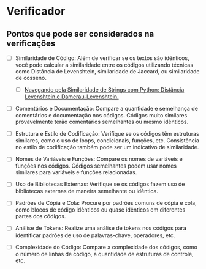 # Verificador

## Pontos que pode ser considerados na verificações

- [ ] Similaridade de Código: Além de verificar se os textos são idênticos, você pode calcular a similaridade entre os códigos utilizando técnicas como Distância de Levenshtein, similaridade de Jaccard, ou similaridade de cosseno.

  - [ ] [Navegando pela Similaridade de Strings com Python: Distância Levenshtein e Damerau-Levenshtein.](https://www.linkedin.com/pulse/navegando-pela-similaridade-de-strings-com-python-dist%C3%A2ncia-gaia-/?originalSubdomain=pt)

- [ ] Comentários e Documentação: Compare a quantidade e semelhança de comentários e documentação nos códigos. Códigos muito similares provavelmente terão comentários semelhantes ou mesmo idênticos.

- [ ] Estrutura e Estilo de Codificação: Verifique se os códigos têm estruturas similares, como o uso de loops, condicionais, funções, etc. Consistência no estilo de codificação também pode ser um indicativo de similaridade.

- [ ] Nomes de Variáveis e Funções: Compare os nomes de variáveis e funções nos códigos. Códigos semelhantes podem usar nomes similares para variáveis e funções relacionadas.

- [ ] Uso de Bibliotecas Externas: Verifique se os códigos fazem uso de bibliotecas externas de maneira semelhante ou idêntica.

- [ ] Padrões de Cópia e Cola: Procure por padrões comuns de cópia e cola, como blocos de código idênticos ou quase idênticos em diferentes partes dos códigos.

- [ ] Análise de Tokens: Realize uma análise de tokens nos códigos para identificar padrões de uso de palavras-chave, operadores, etc.

- [ ] Complexidade do Código: Compare a complexidade dos códigos, como o número de linhas de código, a quantidade de estruturas de controle, etc.

